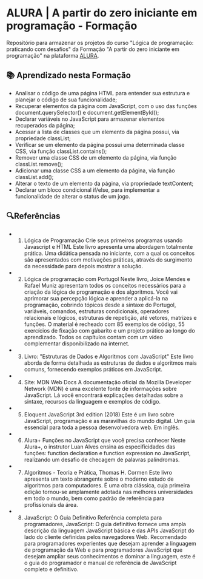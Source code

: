 
# ALURA | A partir do zero iniciante em programação - Formação

Repositório para armazenar os projetos do curso "Lógica de programação: praticando com desafios" da Formação "A partir do zero iniciante em programação" na plataforma [ALURA](https://www.alura.com.br/).

## 📚 Aprendizado nesta Formação
-	Analisar o código de uma página HTML para entender sua estrutura e planejar o código de sua funcionalidade;
-	Recuperar elementos da página com JavaScript, com o uso das funções document.querySelector() e document.getElementById();
-	Declarar variáveis no JavaScript para armazenar elementos recuperados da página;
-	Acessar a lista de classes que um elemento da página possui, via propriedade classList;
-	Verificar se um elemento da página possui uma determinada classe CSS, via função classList.contains();
-	Remover uma classe CSS de um elemento da página, via função classList.remove();
-	Adicionar uma classe CSS a um elemento da página, via função classList.add();
-	Alterar o texto de um elemento da página, via propriedade textContent;
-	Declarar um bloco condicional if/else, para implementar a funcionalidade de alterar o status de um jogo.

## 🔍Referências
- 1. Lógica de Programação Crie seus primeiros programas usando Javascript e HTML
Este livro apresenta uma abordagem totalmente prática. Uma didática pensada no iniciante, com a qual os conceitos são apresentados com motivações práticas, através do surgimento da necessidade para depois mostrar a solução.

- 2. Lógica de programação com Portugol
Neste livro, Joice Mendes e Rafael Muniz apresentam todos os conceitos necessários para a criação da lógica de programação e dos algoritmos. Você vai aprimorar sua percepção lógica e aprender a aplicá-la na programação, cobrindo tópicos desde a sintaxe do Portugol, variáveis, comandos, estruturas condicionais, operadores relacionais e lógicos, estruturas de repetição, até vetores, matrizes e funções. O material é recheado com 85 exemplos de código, 55 exercícios de fixação com gabarito e um projeto prático ao longo do aprendizado. Todos os capítulos contam com um vídeo complementar disponibilizado na internet.

- 3. Livro: "Estruturas de Dados e Algoritmos com JavaScript"
Este livro aborda de forma detalhada as estruturas de dados e algoritmos mais comuns, fornecendo exemplos práticos em JavaScript.

- 4. Site: MDN Web Docs
A documentação oficial da Mozilla Developer Network (MDN) é uma excelente fonte de informações sobre JavaScript. Lá você encontrará explicações detalhadas sobre a sintaxe, recursos da linguagem e exemplos de código.

- 5. Eloquent JavaScript 3rd edition (2018)
Este é um livro sobre JavaScript, programação e as maravilhas do mundo digital. Um guia essencial para toda a pessoa desenvolvedora web. Em inglês.

- 6. Alura+ Funções no JavaScript que você precisa conhecer
Neste Alura+, o instrutor Luan Alves ensina as especificidades das funções: function declaration e function expression no JavaScript, realizando um desafio de checagem de palavras palíndromas.

- 7. Algoritmos - Teoria e Prática, Thomas H. Cormen
Este livro apresenta um texto abrangente sobre o moderno estudo de algoritmos para computadores. É uma obra clássica, cuja primeira edição tornou-se amplamente adotada nas melhores universidades em todo o mundo, bem como padrão de referência para profissionais da área.

- 8. JavaScript: O Guia Definitivo
Referência completa para programadores, JavaScript: O guia definitivo fornece uma ampla descrição da linguagem JavaScript básica e das APIs JavaScript do lado do cliente definidas pelos navegadores Web. Recomendado para programadores experientes que desejam aprender a linguagem de programação da Web e para programadores JavaScript que desejam ampliar seus conhecimentos e dominar a linguagem, este é o guia do programador e manual de referência de JavaScript completo e definitivo.

